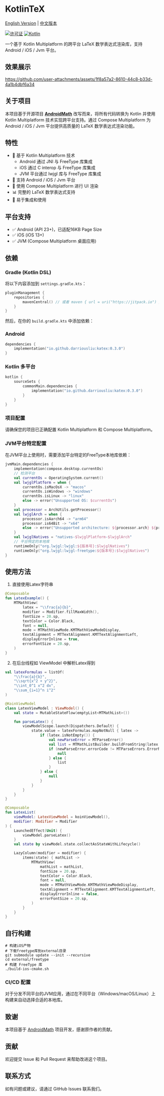 # KotlinTeX

[English Version](README-en.md) | [中文版本](README.md)

[![许可证](https://img.shields.io/badge/License-BSD%202--Clause-orange.svg)](https://opensource.org/licenses/BSD-2-Clause)
[![Kotlin](https://img.shields.io/badge/kotlin-multiplatform-blue.svg?logo=kotlin)]([http://kotlinlang.org](https://www.jetbrains.com/kotlin-multiplatform/))

一个基于 Kotlin Multiplatform 的跨平台 LaTeX 数学表达式渲染库，支持 Android / iOS / Jvm 平台。

## 效果展示

https://github.com/user-attachments/assets/1f8a57a2-8610-44c8-b33d-4a1b4dbf6a34

## 关于项目

本项目基于开源项目 [**AndroidMath**](https://github.com/gregcockroft/AndroidMath)
改写而来，将所有代码转换为 Kotlin 并使用 Kotlin Multiplatform 技术实现跨平台支持。通过 Compose
Multiplatform 为 Android / iOS / Jvm 平台提供高质量的 LaTeX 数学表达式渲染功能。

## 特性

- 🚀 基于 Kotlin Multiplatform 技术
    - Android 通过 JNI 与 FreeType 库集成
    - iOS 通过 C interop 与 FreeType 库集成
    - JVM 平台通过 lwjgl 库与 FreeType 库集成
- 📱 支持 Android / iOS / Jvm 平台
- 🎨 使用 Compose Multiplatform 进行 UI 渲染
- 📊 完整的 LaTeX 数学表达式支持
- 🔧 易于集成和使用

## 平台支持

- ✅ Android (API 23+)，已适配16KB Page Size
- ✅ iOS (iOS 13+)
- ✅ JVM (Compose Multiplatform 桌面应用)

## 依赖

### Gradle (Kotlin DSL)

将以下内容添加到 `settings.gradle.kts`：

```kotlin
pluginManagement {
    repositories {
        mavenCentral() // 或者 maven { url = uri("https://jitpack.io") }
    }
}
```

然后，在你的 `build.gradle.kts` 中添加依赖：

### Android

```kotlin
dependencies {
    implementation("io.github.darriousliu:katex:0.3.0")
}
```

### Kotlin 多平台

```kotlin
kotlin {
    sourceSets {
        commonMain.dependencies {
            implementation("io.github.darriousliu:katex:0.3.0")
        }
    }
}
```

### 项目配置

请确保您的项目已正确配置 Kotlin Multiplatform 和 Compose Multiplatform。

### JVM平台特定配置

在JVM平台上使用时，需要添加平台特定的FreeType本地库依赖：

```kotlin
jvmMain.dependencies {
    implementation(compose.desktop.currentOs)
    // 检测平台
    val currentOs = OperatingSystem.current()
    val lwjglPlatform = when {
        currentOs.isMacOsX -> "macos"
        currentOs.isWindows -> "windows"
        currentOs.isLinux -> "linux"
        else -> error("Unsupported OS: $currentOs")
    }
    val processor = ArchUtils.getProcessor()
    val lwjglArch = when {
        processor.isAarch64 -> "arm64"
        processor.is64Bit -> "x64"
        else -> error("Unsupported architecture: ${processor.arch} ${processor.type}")
    }
    val lwjglNatives = "natives-$lwjglPlatform-$lwjglArch"
    // 平台特定的本地库
    runtimeOnly("org.lwjgl:lwjgl:${版本号}:$lwjglNatives")
    runtimeOnly("org.lwjgl:lwjgl-freetype:${版本号}:$lwjglNatives")
}
```

## 使用方法

1. 直接使用Latex字符串

```kotlin
@Composable
fun LatexExample() {
    MTMathView(
        latex = "\\frac{a}{b}",
        modifier = Modifier.fillMaxWidth(),
        fontSize = 20.sp,
        textColor = Color.Black,
        font = null,
        mode = MTMathViewMode.KMTMathViewModeDisplay,
        textAlignment = MTTextAlignment.KMTTextAlignmentLeft,
        displayErrorInline = true,
        errorFontSize = 20.sp,
    )
}
```

2. 在后台线程如 ViewModel 中解析Latex得到

```kotlin
val latexFormulas = listOf(
    "\\frac{a}{b}",
    "\\sqrt{x^2 + y^2}",
    "\\int_0^1 x^2 dx",
    "\\sum_{i=1}^n i^2"
)

@KoinViewModel
class LatexViewModel : ViewModel() {
    val state = MutableStateFlow(emptyList<MTMathList>())

    fun parseLatex() {
        viewModelScope.launch(Dispatchers.Default) {
            state.value = latexFormulas.mapNotNull { latex ->
                if (latex.isNotEmpty()) {
                    val newParseError = MTParseError()
                    val list = MTMathListBuilder.buildFromString(latex, newParseError)
                    if (newParseError.errorCode != MTParseErrors.ErrorNone) {
                        null
                    } else {
                        list
                    }
                } else {
                    null
                }
            }
        }
    }
}
```

```kotlin
@Composable
fun LatexList(
    viewModel: LatexViewModel = koinViewModel(),
    modifier: Modifier = Modifier
) {
    LaunchedEffect(Unit) {
        viewModel.parseLatex()
    }
    val state by viewModel.state.collectAsStateWithLifecycle()

    LazyColumn(modifier = modifier) {
        items(state) { mathList ->
            MTMathView(
                mathList = mathList,
                fontSize = 20.sp,
                textColor = Color.Black,
                font = null,
                mode = MTMathViewMode.KMTMathViewModeDisplay,
                textAlignment = MTTextAlignment.KMTTextAlignmentLeft,
                displayErrorInline = false,
                errorFontSize = 20.sp,
            )
        }
    }
}
```

## 自行构建

```shell script
# 构建iOS产物
# 下载freetype库到external目录
git submodule update --init --recursive
cd external/freetype
# 构建 FreeType 库
./build-ios-cmake.sh
```

### CI/CD 配置

对于分发不同平台的JVM应用，通过在不同平台（Windows/macOS/Linux）上构建来自动选择合适的本地库。

## 致谢

本项目基于 [AndroidMath](https://github.com/gregcockroft/AndroidMath) 项目开发，感谢原作者的贡献。

## 贡献

欢迎提交 Issue 和 Pull Request 来帮助改进这个项目。

## 联系方式

如有问题或建议，请通过 GitHub Issues 联系我们。
